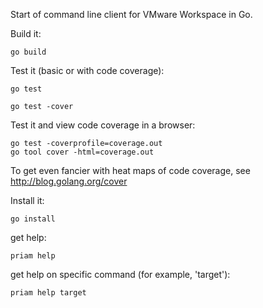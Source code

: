 Start of command line client for VMware Workspace in Go.

Build it:

    go build

Test it (basic or with code coverage):

    go test
    
    go test -cover

Test it and view code coverage in a browser:

    go test -coverprofile=coverage.out
    go tool cover -html=coverage.out

To get even fancier with heat maps of code coverage, see http://blog.golang.org/cover

Install it:

    go install


get help:

    priam help

get help on specific command (for example, 'target'):

    priam help target
